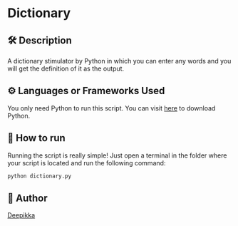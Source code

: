 # Dictionary
<p align="center">


## 🛠️ Description

A dictionary stimulator by Python in which you can enter any words and you will get the definition of it as the output.

## ⚙️ Languages or Frameworks Used
You only need Python to run this script. You can visit [here](https://www.python.org/downloads/) to download Python.

## 🌟 How to run

Running the script is really simple! Just open a terminal in the folder where your script is located and run the following command:

```sh
python dictionary.py
```


## 🤖 Author
[Deepikka](https://github.com/itsmedeepikka)